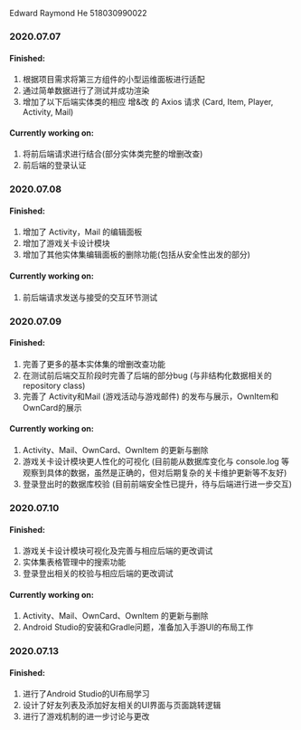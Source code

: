 Edward Raymond He 518030990022

### 2020.07.07

#### Finished: 

1. 根据项目需求将第三方组件的小型运维面板进行适配
2. 通过简单数据进行了测试并成功渲染
3. 增加了以下后端实体类的相应 增&改 的 Axios 请求
   (Card, Item, Player, Activity, Mail)

#### Currently working on:

1. 将前后端请求进行结合(部分实体类完整的增删改查)
2. 前后端的登录认证

### 2020.07.08

#### Finished: 

1. 增加了 Activity，Mail 的编辑面板
2. 增加了游戏关卡设计模块
3. 增加了其他实体集编辑面板的删除功能(包括从安全性出发的部分)

#### Currently working on:

1. 前后端请求发送与接受的交互环节测试

### 2020.07.09

#### Finished: 

1. 完善了更多的基本实体集的增删改查功能
2. 在测试前后端交互阶段时完善了后端的部分bug (与非结构化数据相关的 repository class)
3. 完善了 Activity和Mail (游戏活动与游戏邮件) 的发布与展示，OwnItem和OwnCard的展示

#### Currently working on:

1. Activity、Mail、OwnCard、OwnItem 的更新与删除
2. 游戏关卡设计模块更人性化的可视化 (目前能从数据库变化与 console.log 等观察到具体的数据，虽然是正确的，但对后期复杂的关卡维护更新等不友好)
3. 登录登出时的数据库校验 (目前前端安全性已提升，待与后端进行进一步交互)

### 2020.07.10

#### Finished: 

1. 游戏关卡设计模块可视化及完善与相应后端的更改调试
2. 实体集表格管理中的搜索功能
3. 登录登出相关的校验与相应后端的更改调试

#### Currently working on:

1. Activity、Mail、OwnCard、OwnItem 的更新与删除
2. Android Studio的安装和Gradle问题，准备加入手游UI的布局工作

### 2020.07.13

#### Finished: 

1. 进行了Android Studio的UI布局学习
2. 设计了好友列表及添加好友相关的UI界面与页面跳转逻辑
3. 进行了游戏机制的进一步讨论与更改
